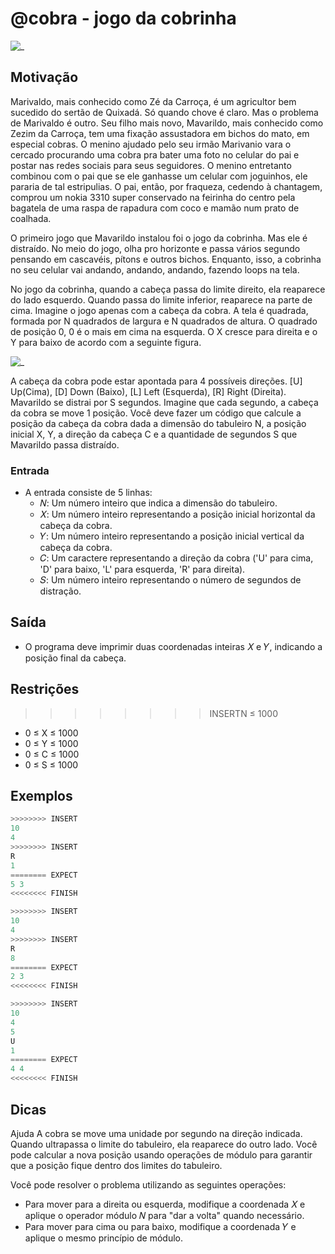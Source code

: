 # @cobra - jogo da cobrinha

![_](https://raw.githubusercontent.com/qxcodefup/arcade/master/base/cobra/cover.jpg)

## Motivação

Marivaldo, mais conhecido como Zé da Carroça, é um agricultor bem sucedido do sertão de Quixadá. Só quando chove é claro. Mas o problema de Marivaldo é outro. Seu filho mais novo, Mavarildo, mais conhecido como Zezim da Carroça, tem uma fixação assustadora em bichos do mato, em especial cobras. O menino ajudado pelo seu irmão Marivanio vara o cercado procurando uma cobra pra bater uma foto no celular do pai e postar nas redes sociais para seus seguidores. O menino entretanto combinou com o pai que se ele ganhasse um celular com joguinhos, ele pararia de tal estripulias. O pai, então, por fraqueza, cedendo à chantagem, comprou um nokia 3310 super conservado na feirinha do centro pela bagatela de uma raspa de rapadura com coco e mamão num prato de coalhada.

O primeiro jogo que Mavarildo instalou foi o jogo da cobrinha. Mas ele é distraído. No meio do jogo, olha pro horizonte e passa vários segundo pensando em cascavéis, pítons e outros bichos. Enquanto, isso, a cobrinha no seu celular vai andando, andando, andando, fazendo loops na tela.

No jogo da cobrinha, quando a cabeça passa do limite direito, ela reaparece do lado esquerdo. Quando passa do limite inferior, reaparece na parte de cima. Imagine o jogo apenas com a cabeça da cobra. A tela é quadrada, formada por N quadrados de largura e N quadrados de altura. O quadrado de posição 0, 0 é o mais em cima na esquerda. O X cresce para direita e o Y para baixo de acordo com a seguinte figura.

![_](https://raw.githubusercontent.com/qxcodefup/arcade/master/base/cobra/pontos.jpg)

A cabeça da cobra pode estar apontada para 4 possíveis direções. \[U\] Up(Cima), \[D\] Down (Baixo), \[L\] Left (Esquerda), \[R\] Right (Direita). Mavarildo se distrai por S segundos. Imagine que cada segundo, a cabeça da cobra se move 1 posição. Você deve fazer um código que calcule a posição da cabeça da cobra dada a dimensão do tabuleiro N, a posição inicial X, Y, a direção da cabeça C e a quantidade de segundos S que Mavarildo passa distraído.

### Entrada

- A entrada consiste de 5 linhas:
  - 𝑁: Um número inteiro que indica a dimensão do tabuleiro.
  - 𝑋: Um número inteiro representando a posição inicial horizontal da cabeça da cobra.
  - 𝑌: Um número inteiro representando a posição inicial vertical da cabeça da cobra.
  - 𝐶: Um caractere representando a direção da cobra ('U' para cima, 'D' para baixo, 'L' para esquerda, 'R' para direita).
  - 𝑆: Um número inteiro representando o número de segundos de distração.

## Saída

- O programa deve imprimir duas coordenadas inteiras 𝑋 e 𝑌, indicando a posição final da cabeça.

## Restrições

>>>>>>>> INSERTN ≤ 1000
- 0 ≤ X ≤ 1000
- 0 ≤ Y ≤ 1000
- 0 ≤ C ≤ 1000
- 0 ≤ S ≤ 1000

## Exemplos

``` py
>>>>>>>> INSERT
10
4
>>>>>>>> INSERT
R
1
======== EXPECT
5 3
<<<<<<<< FINISH
```

```py
>>>>>>>> INSERT
10
4
>>>>>>>> INSERT
R
8
======== EXPECT
2 3
<<<<<<<< FINISH
```

```py
>>>>>>>> INSERT
10
4
5
U
1
======== EXPECT
4 4
<<<<<<<< FINISH
```

## Dicas

Ajuda
A cobra se move uma unidade por segundo na direção indicada. Quando ultrapassa o limite do tabuleiro, ela reaparece do outro lado. Você pode calcular a nova posição usando operações de módulo para garantir que a posição fique dentro dos limites do tabuleiro.

Você pode resolver o problema utilizando as seguintes operações:

- Para mover para a direita ou esquerda, modifique a coordenada 𝑋 e aplique o operador módulo 𝑁 para "dar a volta" quando necessário.
- Para mover para cima ou para baixo, modifique a coordenada 𝑌 e aplique o mesmo princípio de módulo.
